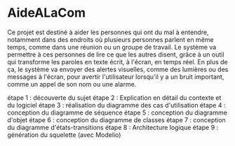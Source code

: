 # AideALaCom
Ce projet est destiné à aider les personnes qui ont du mal à entendre, notamment dans des endroits où plusieurs personnes parlent en même temps, comme dans une réunion ou un groupe de travail. Le système va permettre à ces personnes de lire ce que les autres disent, grâce à un outil qui transforme les paroles en texte écrit, à l'écran, en temps réel. En plus de ça, le système va envoyer des alertes visuelles, comme des lumières ou des messages à l'écran, pour avertir l'utilisateur lorsqu'il y a un bruit important, comme un appel de son nom ou une alarme.

étape 1 : découverte du sujet
étape 2 : Explication en détail du contexte et du logiciel
étape 3 : réalisation du diagramme des cas d'utilisation
étape 4 : conception du diagramme de séquence
étape 5 : conception du diagramme d'objet
étape 6 : conception du diagramme de classes
étape 7 : conception du diagramme d'états-transitions
étape 8 : Architecture logique
étape 9 : génération du squelette (avec Modelio)
